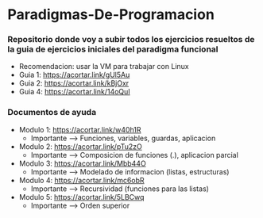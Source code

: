 # Paradigmas-De-Programacion
### Repositorio donde voy a subir todos los ejercicios resueltos de la guia de ejercicios iniciales del paradigma funcional
- Recomendacion: usar la VM para trabajar con Linux
- Guia 1: https://acortar.link/gUl5Au
- Guia 2: https://acortar.link/kBjOxr 
- Guia 4: https://acortar.link/14oQuI

### Documentos de ayuda
- Modulo 1: https://acortar.link/w40h1R
  - Importante --> Funciones, variables, guardas, aplicacion
- Modulo 2: https://acortar.link/pTu2zO
  - Importante --> Composicion de funciones (.), aplicacion parcial
- Modulo 3: https://acortar.link/Mbb44O 
  - Importante --> Modelado de informacion (listas, estructuras)
- Modulo 4: https://acortar.link/mc6obR
  - Importante --> Recursividad (funciones para las listas)
- Modulo 5: https://acortar.link/5LBCwq
  - Importante --> Orden superior
